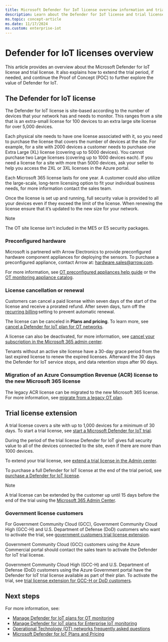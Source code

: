 ```yaml
---
title: Microsoft Defender for IoT license overview information and trial license extension - Microsoft Defender for IoT 
description: Learn about the Defender for IoT license and trial license options and details.
ms.topic: concept-article
ms.date: 11/17/2024
ms.custom: enterprise-iot
---
```


# Defender for IoT licenses overview

This article provides an overview about the Microsoft Defender for IoT license and trial license. It also explains how to extend the trial period, if needed, and continue the Proof of Concept (POC) to further explore the value of Defender for IoT.

## The Defender for IoT license

The Defender for IoT license is site-based according to the number of devices that your network has and needs to monitor. This ranges from a site that is an extra-small license for 100 devices to an extra large site license for over 5,000 devices.

Each physical site needs to have one license associated with it, so you need to purchase the license that covers the number of devices at the site. For example, for a site with 2000 devices a customer needs to purchase one Extra Large (XL) license (covering up to 5000 devices). You cannot purchase two Large licenses (covering up to 1000 devices each). If you need a license for a site with more than 5000 devices, ask your seller to help you access the 2XL or 3XL licenses in the Azure portal.

Each Microsoft 365 license lasts for one year. A customer could also utilize the large-scale, long-term licensing option to fit your individual business needs, for more information contact the sales team.

Once the license is set up and running, full security value is provided to all your devices even if they exceed the limit of the license. When renewing the license ensure that it’s updated to the new size for your network.  

>[!NOTE]
>The OT site license isn't included in the ME5 or E5 security packages.
>

### Preconfigured hardware

Microsoft is partnered with Arrow Electronics to provide preconfigured hardware component appliances for deploying the sensors. To purchase a preconfigured appliance, contact Arrow at: hardware.sales@arrow.com.

For more information, see [OT preconfigured appliances help guide](ot-pre-configured-appliances.md) or the [OT monitoring appliance catalog](appliance-catalog/index.yml).

### License cancellation or renewal

Customers can cancel a paid license within seven days of the start of the license and receive a prorated refund. After seven days, turn off the [recurring billing](/microsoft-365/commerce/subscriptions/renew-your-subscription) setting to prevent automatic renewal.​  

The license can be canceled in **Plans and pricing**. To learn more, see [cancel a Defender for IoT plan for OT networks](how-to-manage-subscriptions.md#cancel-a-defender-for-iot-plan-for-ot-networks).​

A license can also be deactivated, for more information, see [cancel your subscription in the Microsoft 365 admin center](/microsoft-365/commerce/subscriptions/cancel-your-subscription).​

Tenants without an active site license have a 30-day grace period from the last expired license to renew the expired licenses. Afterward the 30 days the Defender for IoT service stops, and data retention stops after 90 days.​

### Migration of an Azure Consumption Revenue (ACR) license to the new Microsoft 365 license

The legacy ACR license can be migrated to the new Microsoft 365 license. For more information, see [migrate from a legacy OT plan](how-to-manage-subscriptions.md#migrate-from-a-legacy-ot-plan).

## Trial license extension

A trial license covers a site with up to 1,000 devices for a minimum of 30 days. To start a trial license, see [start a Microsoft Defender for IoT trial](getting-started.md).

During the period of the trial license Defender for IoT gives full security value to all of the devices connected to the site, even if there are more than 1000 devices.

To extend your trial license, see [extend a trial license in the Admin center](how-to-manage-subscriptions.md#extend-a-trial-license-in-the-admin-center).

To purchase a full Defender for IoT license at the end of the trial period, see [purchase a Defender for IoT license](how-to-manage-subscriptions.md#purchase-a-defender-for-iot-license).

>[!NOTE]
>
>A trial license can be extended by the customer up until 15 days before the end of the trial using the [Microsoft 365 Admin Center](https://admin.microsoft.com/Adminportal/Home?#/homepage).
>

### Government license customers

For Government Community Cloud (GCC), Government Community Cloud High (GCC-H) and U.S. Department of Defense (DoD) customers who want to activate the trial, see [government customers trial license extension](getting-started.md#government-customers-trial-license).
<!-- OR -->
Government Community Cloud (GCC) customers using the Azure Commercial portal should contact the sales team to activate the Defender for IoT trial license.  

Government Community Cloud High (GCC-H) and U.S. Department of Defense (DoD) customers using the Azure Government portal have the Defender for IoT trial license available as part of their plan. To activate the trial, see [trial license extension for GCC-H or DoD customers](getting-started.md#azure-government-portal-trial-license-for-gcc-h-or-dod-customers).

## Next steps

For more information, see:

- [Manage Defender for IoT plans for OT monitoring](how-to-manage-subscriptions.md)
- [Manage Defender for IoT plans for Enterprise IoT monitoring](manage-subscriptions-enterprise.md)
- [Operational Technology (OT) networks frequently asked questions](faqs-ot.md)
- [Microsoft Defender for IoT Plans and Pricing](https://www.microsoft.com/security/business/endpoint-security/microsoft-defender-iot-pricing)
